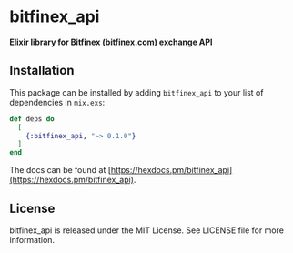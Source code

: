 # bitfinex_api

**Elixir library for Bitfinex (bitfinex.com) exchange API**

## Installation

This package can be installed by adding `bitfinex_api` to your list of dependencies in `mix.exs`:

```elixir
def deps do
  [
    {:bitfinex_api, "~> 0.1.0"}
  ]
end
```

The docs can be found at [https://hexdocs.pm/bitfinex_api](https://hexdocs.pm/bitfinex_api).

## License
bitfinex_api is released under the MIT License. See LICENSE file for more information.

